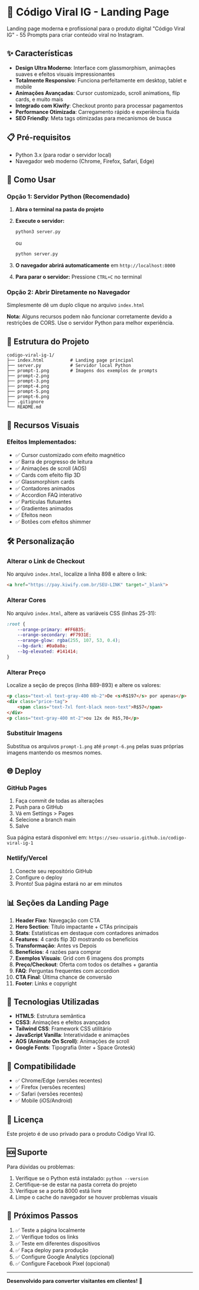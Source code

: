# 🚀 Código Viral IG - Landing Page

Landing page moderna e profissional para o produto digital "Código Viral IG" - 55 Prompts para criar conteúdo viral no Instagram.

## ✨ Características

- **Design Ultra Moderno**: Interface com glassmorphism, animações suaves e efeitos visuais impressionantes
- **Totalmente Responsivo**: Funciona perfeitamente em desktop, tablet e mobile
- **Animações Avançadas**: Cursor customizado, scroll animations, flip cards, e muito mais
- **Integrado com Kiwify**: Checkout pronto para processar pagamentos
- **Performance Otimizada**: Carregamento rápido e experiência fluida
- **SEO Friendly**: Meta tags otimizadas para mecanismos de busca

## 📋 Pré-requisitos

- Python 3.x (para rodar o servidor local)
- Navegador web moderno (Chrome, Firefox, Safari, Edge)

## 🚀 Como Usar

### Opção 1: Servidor Python (Recomendado)

1. **Abra o terminal na pasta do projeto**

2. **Execute o servidor:**
   ```bash
   python3 server.py
   ```
   ou
   ```bash
   python server.py
   ```

3. **O navegador abrirá automaticamente** em `http://localhost:8000`

4. **Para parar o servidor:** Pressione `CTRL+C` no terminal

### Opção 2: Abrir Diretamente no Navegador

Simplesmente dê um duplo clique no arquivo `index.html`

**Nota:** Alguns recursos podem não funcionar corretamente devido a restrições de CORS. Use o servidor Python para melhor experiência.

## 📁 Estrutura do Projeto

```
codigo-viral-ig-1/
├── index.html          # Landing page principal
├── server.py           # Servidor local Python
├── prompt-1.png        # Imagens dos exemplos de prompts
├── prompt-2.png
├── prompt-3.png
├── prompt-4.png
├── prompt-5.png
├── prompt-6.png
├── .gitignore
└── README.md
```

## 🎨 Recursos Visuais

### Efeitos Implementados:
- ✅ Cursor customizado com efeito magnético
- ✅ Barra de progresso de leitura
- ✅ Animações de scroll (AOS)
- ✅ Cards com efeito flip 3D
- ✅ Glassmorphism cards
- ✅ Contadores animados
- ✅ Accordion FAQ interativo
- ✅ Partículas flutuantes
- ✅ Gradientes animados
- ✅ Efeitos neon
- ✅ Botões com efeitos shimmer

## 🛠️ Personalização

### Alterar o Link de Checkout

No arquivo `index.html`, localize a linha 898 e altere o link:

```html
<a href="https://pay.kiwify.com.br/SEU-LINK" target="_blank">
```

### Alterar Cores

No arquivo `index.html`, altere as variáveis CSS (linhas 25-31):

```css
:root {
    --orange-primary: #FF6B35;
    --orange-secondary: #F7931E;
    --orange-glow: rgba(255, 107, 53, 0.4);
    --bg-dark: #0a0a0a;
    --bg-elevated: #141414;
}
```

### Alterar Preço

Localize a seção de preços (linha 889-893) e altere os valores:

```html
<p class="text-xl text-gray-400 mb-2">De <s>R$197</s> por apenas</p>
<div class="price-tag">
    <span class="text-7xl font-black neon-text">R$57</span>
</div>
<p class="text-gray-400 mt-2">ou 12x de R$5,70</p>
```

### Substituir Imagens

Substitua os arquivos `prompt-1.png` até `prompt-6.png` pelas suas próprias imagens mantendo os mesmos nomes.

## 🌐 Deploy

### GitHub Pages

1. Faça commit de todas as alterações
2. Push para o GitHub
3. Vá em Settings > Pages
4. Selecione a branch main
5. Salve

Sua página estará disponível em: `https://seu-usuario.github.io/codigo-viral-ig-1`

### Netlify/Vercel

1. Conecte seu repositório GitHub
2. Configure o deploy
3. Pronto! Sua página estará no ar em minutos

## 📊 Seções da Landing Page

1. **Header Fixo**: Navegação com CTA
2. **Hero Section**: Título impactante + CTAs principais
3. **Stats**: Estatísticas em destaque com contadores animados
4. **Features**: 4 cards flip 3D mostrando os benefícios
5. **Transformação**: Antes vs Depois
6. **Benefícios**: 4 razões para comprar
7. **Exemplos Visuais**: Grid com 6 imagens dos prompts
8. **Preço/Checkout**: Oferta com todos os detalhes + garantia
9. **FAQ**: Perguntas frequentes com accordion
10. **CTA Final**: Última chance de conversão
11. **Footer**: Links e copyright

## 🔧 Tecnologias Utilizadas

- **HTML5**: Estrutura semântica
- **CSS3**: Animações e efeitos avançados
- **Tailwind CSS**: Framework CSS utilitário
- **JavaScript Vanilla**: Interatividade e animações
- **AOS (Animate On Scroll)**: Animações de scroll
- **Google Fonts**: Tipografia (Inter + Space Grotesk)

## 📱 Compatibilidade

- ✅ Chrome/Edge (versões recentes)
- ✅ Firefox (versões recentes)
- ✅ Safari (versões recentes)
- ✅ Mobile (iOS/Android)

## 📝 Licença

Este projeto é de uso privado para o produto Código Viral IG.

## 🆘 Suporte

Para dúvidas ou problemas:
1. Verifique se o Python está instalado: `python --version`
2. Certifique-se de estar na pasta correta do projeto
3. Verifique se a porta 8000 está livre
4. Limpe o cache do navegador se houver problemas visuais

## 🎯 Próximos Passos

1. ✅ Teste a página localmente
2. ✅ Verifique todos os links
3. ✅ Teste em diferentes dispositivos
4. ✅ Faça deploy para produção
5. ✅ Configure Google Analytics (opcional)
6. ✅ Configure Facebook Pixel (opcional)

---

**Desenvolvido para converter visitantes em clientes!** 🚀
